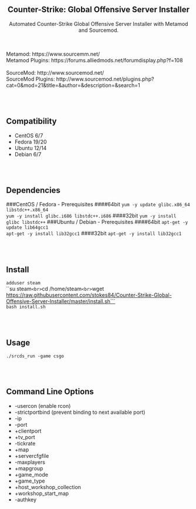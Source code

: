 <h2 align='center'>Counter-Strike: Global Offensive Server Installer</h2>

<p align='center'>Automated Counter-Strike Global Offensive Server Installer with Metamod and Sourcemod.</p>
<br><br>
Metamod: https://www.sourcemm.net/
<br>
Metamod Plugins: https://forums.alliedmods.net/forumdisplay.php?f=108
<br><br>
SourceMod: http://www.sourcemod.net/
<br>
SourceMod Plugins: http://www.sourcemod.net/plugins.php?cat=0&mod=21&title=&author=&description=&search=1

<br><br>

Compatibility
-------------
+ CentOS 6/7
+ Fedora 19/20
+ Ubuntu 12/14
+ Debian 6/7

<br><br>

Dependencies
------------
###CentOS / Fedora - Prerequisites
####64bit
```yum -y update glibc.x86_64 libstdc++.x86_64```
<br>
```yum -y install glibc.i686 libstdc++.i686```
####32bit
```yum -y install glibc libstdc++```
###Ubuntu / Debian - Prerequisites
####64bit
```apt-get -y update lib64gcc1```
<br>
```apt-get -y install lib32gcc1```
####32bit
```apt-get -y install lib32gcc1```

<br><br>

Install
-------
```adduser steam```
<br>
``su steam```
<br>
```cd /home/steam```
<br>
```wget https://raw.githubusercontent.com/stokes84/Counter-Strike-Global-Offensive-Server-Installer/master/install.sh```
<br>
```bash install.sh```

<br><br>

Usage
-----
```./srcds_run -game csgo```

<br><br>

Command Line Options
--------------------
+ -usercon (enable rcon)
+ -strictportbind (prevent binding to next available port)
+ -ip
+ -port
+ +clientport
+ +tv_port
+ -tickrate
+ +map
+ +servercfgfile
+ -maxplayers
+ +mapgroup
+ +game_mode
+ +game_type
+ +host_workshop_collection 
+ +workshop_start_map 
+ -authkey
